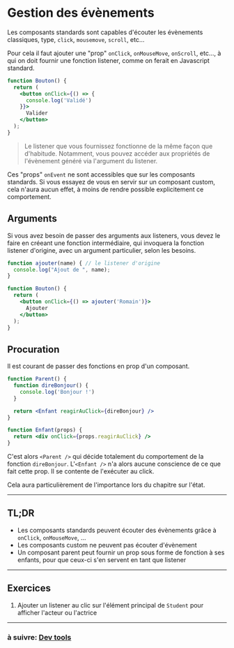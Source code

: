 # Gestion des évènements

Les composants standards sont capables d'écouter les évènements classiques, type, `click`, `mousemove`, `scroll`, etc...

Pour cela il faut ajouter une "prop" `onClick`, `onMouseMove`, `onScroll`, etc..., à qui on doit fournir une fonction listener, comme on ferait en Javascript standard.

```jsx
function Bouton() {
  return (
    <button onClick={() => {
      console.log('Validé')
    }}>
      Valider
    </button>
  );
}
```

> Le listener que vous fournissez fonctionne de la même façon que d'habitude. Notamment, vous pouvez accéder aux propriétés de l'évènement généré via l'argument du listener.

Ces "props" `onEvent` ne sont accessibles que sur les composants standards. Si vous essayez de vous en servir sur un composant custom, cela n'aura aucun effet, à moins de rendre possible explicitement ce comportement.

## Arguments

Si vous avez besoin de passer des arguments aux listeners, vous devez le faire en créeant une fonction intermédiaire, qui invoquera la fonction listener d'origine, avec un argument particulier, selon les besoins.

```jsx
function ajouter(name) { // le listener d'origine
  console.log("Ajout de ", name);
}

function Bouton() {
  return (
    <button onClick={() => ajouter('Romain')}>
      Ajouter
    </button>
  );
}
```

## Procuration

Il est courant de passer des fonctions en prop d'un composant.

```jsx
function Parent() {
  function direBonjour() {
    console.log('Bonjour !')
  }

  return <Enfant reagirAuClick={direBonjour} />
}

function Enfant(props) {
  return <div onClick={props.reagirAuClick} />
}
```

C'est alors `<Parent />` qui décide totalement du comportement de la fonction `direBonjour`. L'`<Enfant />` n'a alors aucune conscience de ce que fait cette prop. Il se contente de l'exécuter au click.

Cela aura particulièrement de l'importance lors du chapitre sur l'état.

---

## TL;DR

- Les composants standards peuvent écouter des évènements grâce à `onClick`, `onMouseMove`, ...
- Les composants custom ne peuvent pas écouter d'évènement
- Un composant parent peut fournir un prop sous forme de fonction à ses enfants, pour que ceux-ci s'en servent en tant que listener

---

## Exercices

1) Ajouter un listener au clic sur l'élément principal de `Student` pour afficher l'acteur ou l'actrice

---

### à suivre: [Dev tools](./7_devtools.md)
